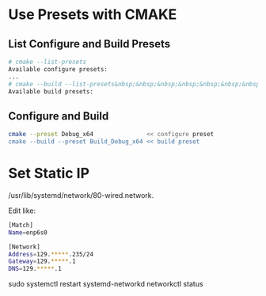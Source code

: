 # Use Presets with CMAKE

## List Configure and Build Presets

```sh
# cmake --list-presets
Available configure presets:
...
# cmake --build --list-presets&nbsp;&nbsp;&nbsp;&nbsp;&nbsp;&nbsp;&nbsp;&nbsp;&nbsp; 
Available build presets:
```

## Configure and Build

```sh
cmake --preset Debug_x64               << configure preset 
cmake --build --preset Build_Debug_x64 << build preset
```


# Set Static IP

/usr/lib/systemd/network/80-wired.network.

Edit like:

```bash
[Match]
Name=enp6s0

[Network]
Address=129.*****.235/24
Gateway=129.*****.1
DNS=129.*****.1
```

sudo systemctl restart systemd-networkd
networkctl status


